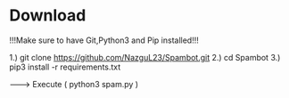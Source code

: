 # Download

!!!Make sure to have Git,Python3 and Pip installed!!!


1.) git clone https://github.com/NazguL23/Spambot.git
2.) cd Spambot
3.) pip3 install -r requirements.txt

---> Execute ( python3 spam.py )
